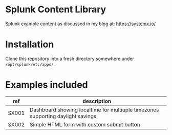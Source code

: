 # Splunk Content Library
Splunk example content as discussed in my blog at: https://systemx.io/

# Installation
Clone this repository into a fresh directory somewhere under `/opt/splunk/etc/apps/`.

# Examples included

|ref|description|
---|---|
|SX001|Dashboard showing localtime for multiuple timezones supporting daylight savings|
|SX002|Simple HTML form with custom submit button|

